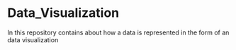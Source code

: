 # Data_Visualization
In this repository contains about how a data is represented in the form of an data visualization
